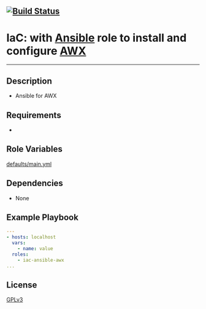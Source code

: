 [![Build Status](https://travis-ci.org/wluisaraujo/iac-ansible-awx.svg?branch=master)](https://travis-ci.org/wluisaraujo/iac-ansible-awx)
---
# IaC: with [Ansible](https://www.ansible.com) role to install and configure [AWX](https://github.com/ansible/awx)
------------

Description
------------

 * Ansible for AWX

Requirements
------------

 *

Role Variables
--------------

[defaults/main.yml](defaults/main.yml)

Dependencies
------------

* None

Example Playbook
----------------
```yaml
---
- hosts: localhost
  vars:
    - name: value
  roles:
    - iac-ansible-awx
...    
```

License
-------

[GPLv3](https://www.gnu.org/licenses/gpl-3.0.pt-br.html)
